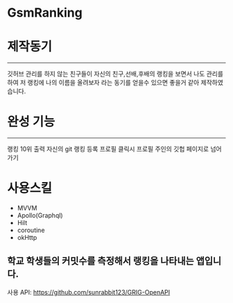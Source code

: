 # GsmRanking

# 제작동기
---
깃허브 관리를 하지 않는 친구들이 자신의 친구,선배,후배의 랭킹을 보면서 나도 관리를 하여 저 랭킹에 나의 이름을 올려보자 라는 동기를 얻을수 있으면 좋을거 같아 제작하였습니다.

# 완성 기능
---
랭킹 10위 출력
자신의 git 랭킹 등록
프로필 클릭시 프로필 주인의 깃헙 페이지로 넘어가기

# 사용스킬
* MVVM
* Apollo(Graphql)
* Hilt
* coroutine
* okHttp


학교 학생들의 커밋수를 측정해서 랭킹을 나타내는 앱입니다. 
---
사용 API: https://github.com/sunrabbit123/GRIG-OpenAPI


